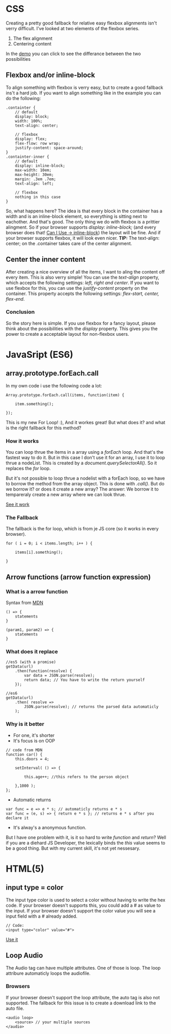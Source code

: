 # CSS
Creating a pretty good fallback for relative easy flexbox alignments isn't verry difficult.
I've looked at two elements of the flexbox series.
1. The flex alignment
2. Centering content

In the [demo](martijnnieuwenhuizen.github.io/projects/browser-technologies/feature_detection/css.html) you can click to see the differance between the two possibilities

## Flexbox and/or inline-block
To align something with flexbox is verry easy, but to create a good fallback ins't a hard job.
If you want to align something like in the example you can do the following:
```
.containter {
	// default
	display: block;
	width: 100%;
	text-align: center;

	// flexbox
	display: flex;
	flex-flow: row wrap;
	justify-content: space-around;
}
.containter-inner {
	// default
	display: inline-block;
	max-width: 10em;
	max-height: 30em;
	margin: .3em .7em;
	text-align: left;

	// flexbox	
	nothing in this case
}	

```
So, what happens here?
The idea is that every block in the container has a width and is an inline-block element, so everything is sitting next to eachother. And that's good. The only thing we do with flexbox is a prittier alingment. So if your browser supports *display: inline-block;* (and every browser does that! [Can I Use -> inline-block](http://caniuse.com/#search=inline-block)) the layout will be fine. And if your browser supports flexbox, it will look even nicer. 
**TIP:** The text-align: center; on the .container takes care of the center alignment.

## Center the inner content
After creating a nice overview of all the items, I want to aling the content off every item. This is also verry simple! You can use the *text-align* property, which accepts the following settings: *left, right and center*. 
If you want to use flexbox for this, you can use the *justify-content* property on the container. This property accepts the following settings: *flex-start, center, flex-end*.

### Conclusion
So the story here is simple. If you use flexbox for a fancy layout, please think about the possibilities with the *display* property. This gives you the power to create a acceptable layout for non-flexbox users.

# JavaSript (ES6)
## array.prototype.forEach.call
In my own code i use the following code a lot:
```
Array.prototype.forEach.call(items, function(item) {
	
	item.something();

});
```
This is my new For Loop! :), And it workes great! But what does it? and what is the right fallback for this method?
### How it works
You can loop thrue the items in a array using a *forEach* loop. And that's the fastest way to do it. But in this case I don't use it for an array, I use it to loop thrue a nodeList. This is created by a *document.querySelectorAll()*. So it replaces the *for* loop.

But it's not possible to loop thrue a nodelist with a forEach loop, so we have to borrow the method from the array object. This is done with *.call()*. 
But do we borrow it? or does it create a new array?
The answer: We borrow it to tempareraly create a new array where we can look thrue.

[See it work](martijnnieuwenhuizen.github.io/projects/browser-technologies/feature_detection/es6.html)

### The Fallback
The fallback is the for loop, which is from je JS core (so it works in every browser).
```
for ( i = 0; i < items.length; i++ ) {
	
	items[i].something();

}
```

## Arrow functions (arrow function expression)
### What is a arrow function
Syntax from [MDN](https://developer.mozilla.org/en-US/docs/Web/JavaScript/Reference/Functions/Arrow_functions)
```
() => { 
	statements 
}

(param1, param2) => { 
	statements 
}

```

### What does it replace
```
//es5 (with a promise)
getData(url)
	.then(function(resolve) {
		var data = JSON.parse(resolve);
		return data; // You have to write the return yourself
	});

//es6
getData(url)
	.then( resolve => 
		JSON.parse(resolve); // returns the parsed data automaticly
	);

```


### Why is it better
* For one, it's shorter
* It's focus is on OOP
```
// code from MDN
function car() {
	this.doors = 4;

	setInterval( () => {
		
		this.age++; //this refers to the person object

	},1000 );
};
```

* Automatic returns
```
var func = e => e * s; // automaticly returns e * s
var func = (e, s) => { return e * s }; // returns e * s after you declare it
```
* It's alway's a anonymous function.

But I have one problem with it, is it so hard to write *function* and *return*? Well if you are a diehard JS Developer, the lexically binds the *this* value seems to be a good thing. But with my current skill, it's not yet nessesary.


# HTML(5)
## input type = color
The input type color is used to select a color without having to write the hex code. 
If your browser doesn't supports this, you could add a # as value to the input. If your browser doesn't support the color value you will see a input field with a # already added.
```
// Code:
<input type="color" value="#">
```
[Use it](martijnnieuwenhuizen.github.io/projects/browser-technologies/feature_detection/es6.html)

## Loop Audio
The Audio tag can have multiple attributes. One of those is loop. 
The loop attribure automaticly loops the audiofile.

### Browsers
If your browser doesn't support the loop attribute, the auto tag is also not supported. The fallback for this issue is to create a download link to the auto file.
```
<audio loop>
	<source> // your multiple sources
</audio>
```









